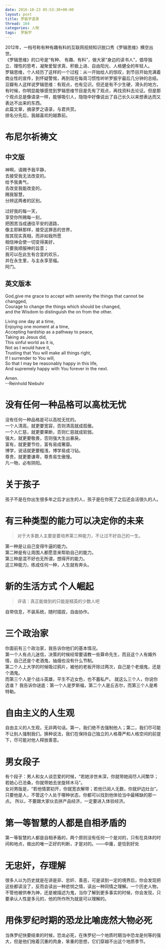 ```yaml
---
date: 2016-10-23 05:53:30+00:00
layout: post
title: 罗振宇语录
thread: 164
categories: 人物
tags:  罗振宇
---
```


2012年，一档号称有种有趣有料的互联网视频知识脱口秀《罗辑思维》横空出世。     
《罗辑思维》的口号是“有种、 有趣、有料”，做大家“身边的读书人”，倡导独立、理性的思考，凝聚爱智求真、积极上进、自由阳光、人格健全的年轻人。   
罗辑思维，个人经历了这样的一个过程：从一开始给人的惊叹，到节目开始充满着商业性的宣传，到怀疑警惕，再到现在每周习惯性听听罗振宇最后几分钟的总结。  
豆瓣有人这样说罗辑思维：有观点，也有见识。但还是有不少生硬，滑头的地方。      
有时候，你明显能够感觉到罗辑思维节目是先有了观点，再找资料去论证。但是那个观点总是像语录一样，能够吸引人，隐隐中好像说出了自己长久以来想表达而又表达不出来的东西。   
此篇文章，摘录罗之语录，与君共赏。  
排名分先后，我越喜欢的越靠前。

# 布尼尔祈祷文
## 中文版
神啊，请赐予我平静，   
去接受我无法改变的。   
给予我勇气，   
去改变我能改变的，   
赐我智慧，   
分辨这两者的区别。  

过好我的每一天，   
享受你所赐每一刻，   
把困苦当成通往平安的道路，   
像主耶稣那样，接受这罪恶的世界，   
按其现实真相，而非如我所愿   
相信神会使一切变得美好，   
只要我顺服神的旨意；   
我可以在此生有合宜的欢乐，   
并在永生里，与主永享至福。   
阿门。   
## 英文版本
God,give me grace to accept with serenity the things that cannot be changged,   
Courage to change the things which should be changed,    
and the Wisdom to distinguish the on from the other.    

Living one day at a time,    
Enjoying one moment at a time,    
Accepting hardship as a pathway to peace,    
Taking as Jesus did,    
This sinful world as it is,    
Not as I would have it,    
Trusting that You will make all things right,    
If I surrender to You will,    
So that I may be reasonably happy in this life,    
And supremely happy with You forever in the next.    

Amen.    
--Reinhold Niebuhr   

# 没有任何一种品格可以高枕无忧
没有任何一种品格是可以高枕无忧的。  
一个人清高，就更要宽容，否则清高就成孤傲。   
一个人仁慈，就更要果断，否则仁慈就成软弱。   
强大，就更要敬畏，否则强大生出暴戾。   
富有，就更要节俭，富有易成奢靡。  
博学，说话就更要粗浅，博学易成刁钻。   
尊贵，就更要谦卑，尊贵易生傲慢。  
凡一物，必有阴阳。   

# 关于孩子
孩子不是在你出生很多年之后才出生的人，孩子是在你死了之后还会活很久的人。

# 有三种类型的能力可以决定你的未来
> 对于大多数人主要是要培养第三种能力，不让过不好自己的一生。 

第一种是让自己变得牛逼的能力。  
第二种是有让周围人都愿意来帮助自己的能力。   
第三种是混不好也无所谓，想得开的能力。   
这三种能力，练成任何一种，人生就有奔头。

# 新的生活方式 个人崛起
> 评语：真正能做到的只能是精英的少数人吧

自带信息，不装系统，随时插拔，自由协作。  

# 三个政治家
你面前有三个政治家，我告诉你他们的基本情况。    
第一个人有点儿迷信，决策的时候经常要请教一些算命先生，而且这个人有婚外情，自己还是个老酒鬼，抽烟也没有什么节制。    
第二个人上大学的时候吸过鸦片，被他的老板开除过两次，自己是个老烟鬼，还是个酒鬼。    
而第三个人是个战斗英雄，平生不近女色，也不蓄私产。   就这么三个人，你说你选谁？   我告诉你谜底：第一个人是罗斯福，第二个人是丘吉尔，而第三个人是希特勒。

# 自由主义的人生观
自由主义的人生观，无非两句话。第一，我们绝不去强制他人；第二，我们尽可能不让别人强制我们。换种说法，我们在保持自己独立的人格尊严和人格空间的前提下，尽可能对他人释放善意。

# 男女段子
有个段子：男人和女人谈恋爱的时候，“若她涉世未深，你就带她阅尽人间繁华；若她心已沧桑，你就带她去坐旋转木马”。   
女对男版是，“若他情窦初开，你就宽衣解带；若他已阅人无数，你就炉边灶台”。   只要他是人，不管这个人处于哪种状态，你都可以找到他体验当中最稀缺的那一点。   所以，不要跟大家伙去拼产品经济，一定要进入体验经济。

# 第一等智慧的人都是自相矛盾的
第一等智慧的人都是自相矛盾的，两个原则没有任何一个是对的，只有在具体的时间和地点，做出的唯一正好的判断，才是对的。——中庸，是恰到好处

# 无忠奸，存理解
很多人以为历史就是在讲是非、忠奸、善恶，可是读到一定的境界后，你会发现把这些都读没了，反而会读出一种悲悯之情，读出一种同情之理解。一个历史人物，不管他被供奉为神，还是被描述为鬼，当你了解到更多事实的时候，你会发现，只要承认人性是多元的，他的所作所为就是可以理解的。

# 用侏罗纪时期的恐龙比喻庞然大物必死
当侏罗纪快要结束的时候，恐龙必死，在侏罗纪一个地质时期当中恐龙是何等的强大，但是他们拖着沉重的肉身，笨重的思想，它们穿越不出这个地质季节。








